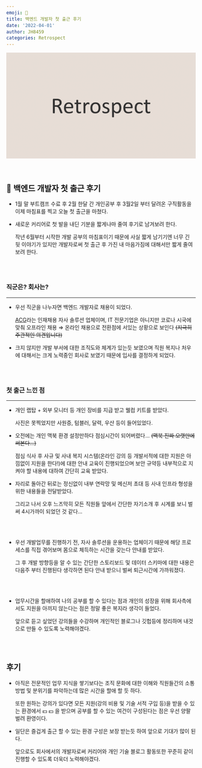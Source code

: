 ```yaml
---
emoji: 🤔
title: 백엔드 개발자 첫 출근 후기
date: '2022-04-01'
author: JH8459
categories: Retrospect
---
```


![github-blog.png](../../assets/common/RETROSPECT.png)

<br>

## 🤔 백엔드 개발자 첫 출근 후기

- 1월 말 부트캠프 수료 후 2월 한달 간 개인공부 후 3월2일 부터 달려온 구직활동을 이제 마침표를 찍고 오늘 첫 출근을 마쳤다.

- 새로운 커리어로 첫 발을 내딘 기분을 짧게나마 줄여 후기로 남겨보려 한다.

  작년 6월부터 시작한 개발 공부의 마침표이기 때문에 사실 짧게 남기기엔 너무 긴 뒷 이야기가 있지만 개발자로써 첫 출근 후 가진 내 마음가짐에 대해서만 짧게 줄여보려 한다.

<br>
<br>

### 직군은? 회사는?

---

- 우선 직군을 나누자면 백엔드 개발자로 채용이 되었다.

  <a href="https://www.acghr.co.kr/" target="_blank">ACG</a>라는 인재채용 자사 솔루션 업체이며, IT 전문기업은 아니지만 코로나 시국에 맞춰 오프라인 채용 ⇒ 온라인 채용으로 전환점에 서있는 상황으로 보인다 ~~(지극히 주관적인 의견입니다)~~

- 크지 않지만 개발 부서에 대한 조직도와 체계가 있는듯 보였으며 직원 복지나 처우에 대해서는 크게 노력중인 회사로 보였기 때문에 입사를 결정하게 되었다.

<br>
<br>

### 첫 출근 느낀 점

---

- 개인 랩탑 + 외부 모니터 등 개인 장비를 지급 받고 웰컴 키트를 받았다.

  사진은 못찍었지만 사원증, 텀블러, 달력, 우산 등이 들어있었다.

- 오전에는 개인 맥북 환경 설정만하다 점심시간이 되어버렸다... ~~(맥북 진짜 오랫만에 써본다...)~~

  점심 식사 후 사규 및 사내 복지 시스템(온라인 강의 등 개발서적에 대한 지원은 아낌없이 지원을 한다!)에 대한 안내 교육이 진행되었으며 보안 규약등 내부적으로 지켜야 할 내용에 대하여 간단히 교육 받았다.

- 자리로 돌아간 뒤로는 정신없이 내부 연락망 및 메신저 초대 등 사내 인프라 형성을 위한 내용들을 전달받았다.

  그리고 나서 오후 느즈막히 모든 직원들 앞에서 간단한 자기소개 후 시계를 보니 벌써 4시가까이 되었던 것 같다...

<br>
<br>

- 우선 개발업무를 진행하기 전, 자사 솔루션을 운용하는 업체이기 때문에 해당 프로세스를 직접 겪어보며 몸으로 체득하는 시간을 갖는다 안내를 받았다.

  그 후 개발 방향등을 알 수 있는 간단한 스토리보드 및 데이터 스키마에 대한 내용은 다음주 부터 진행된다 생각하면 된다 안내 받으니 벌써 퇴근시간에 가까워졌다.

<br>
<br>

- 업무시간을 할애하여 나의 공부를 할 수 있다는 점과 개인의 성장을 위해 회사측에서도 지원을 아끼지 않는다는 점은 정말 좋은 복지라 생각이 들었다.

  앞으로 듣고 싶었던 강의들을 수강하며 개인적인 블로그나 깃헙등에 정리하며 내것으로 만들 수 있도록 노력해야겠다.

<br>
<br>

## 후기

- 아직은 전문적인 업무 지식을 쌓기보다는 조직 문화에 대한 이해와 직원들간의 소통 방법 및 분위기를 파악하는데 많은 시간을 할애 할 듯 하다.

  또한 원하는 강의가 있다면 모든 지원(강의 비용 및 기술 서적 구입 등)을 받을 수 있는 환경에서 💵 💵 을 받으며 공부를 할 수 있는 여건이 구성된다는 점은 우선 양팔 벌려 환영이다.

- 일단은 즐겁게 출근 할 수 있는 환경 구성은 보장 받는듯 하여 앞으로 기대가 많이 된다.

  앞으로도 회사에서의 개발자로써 커리어와 개인 기술 블로그 활동또한 꾸준히 같이 진행할 수 있도록 더욱더 노력해야겠다.

<br>
<br>

```toc

```
